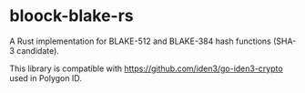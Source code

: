 # bloock-blake-rs

A Rust implementation for BLAKE-512 and BLAKE-384 hash functions (SHA-3 candidate).

This library is compatible with https://github.com/iden3/go-iden3-crypto used in Polygon ID.

